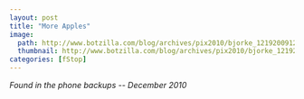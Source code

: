 ```yaml
---
layout: post
title: "More Apples"
image:
  path: http://www.botzilla.com/blog/archives/pix2010/bjorke_12192009126.jpg
  thumbnail: http://www.botzilla.com/blog/archives/pix2010/bjorke_12192009126.jpg
categories: [fStop]
---
```



<p class="well"><i>Found in the phone backups -- December 2010</i></p>


